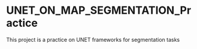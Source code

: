 # UNET_ON_MAP_SEGMENTATION_Practice

This project is a practice on UNET frameworks for segmentation tasks
